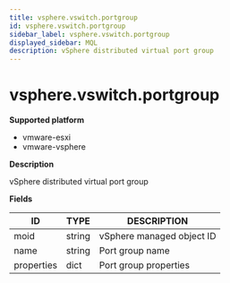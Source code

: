 ```yaml
---
title: vsphere.vswitch.portgroup
id: vsphere.vswitch.portgroup
sidebar_label: vsphere.vswitch.portgroup
displayed_sidebar: MQL
description: vSphere distributed virtual port group
---
```


# vsphere.vswitch.portgroup

**Supported platform**

- vmware-esxi
- vmware-vsphere

**Description**

vSphere distributed virtual port group

**Fields**

| ID         | TYPE   | DESCRIPTION               |
| ---------- | ------ | ------------------------- |
| moid       | string | vSphere managed object ID |
| name       | string | Port group name           |
| properties | dict   | Port group properties     |
